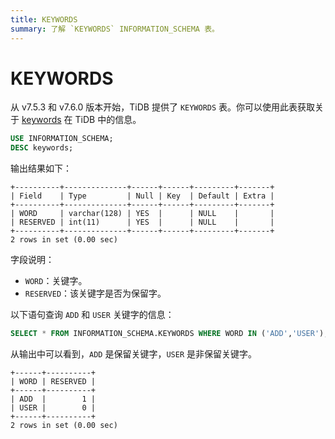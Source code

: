 ```yaml
---
title: KEYWORDS
summary: 了解 `KEYWORDS` INFORMATION_SCHEMA 表。
---
```


# KEYWORDS

从 v7.5.3 和 v7.6.0 版本开始，TiDB 提供了 `KEYWORDS` 表。你可以使用此表获取关于 [keywords](/keywords.md) 在 TiDB 中的信息。

```sql
USE INFORMATION_SCHEMA;
DESC keywords;
```

输出结果如下：

```
+----------+--------------+------+------+---------+-------+
| Field    | Type         | Null | Key  | Default | Extra |
+----------+--------------+------+------+---------+-------+
| WORD     | varchar(128) | YES  |      | NULL    |       |
| RESERVED | int(11)      | YES  |      | NULL    |       |
+----------+--------------+------+------+---------+-------+
2 rows in set (0.00 sec)
```

字段说明：

- `WORD`：关键字。
- `RESERVED`：该关键字是否为保留字。

以下语句查询 `ADD` 和 `USER` 关键字的信息：

```sql
SELECT * FROM INFORMATION_SCHEMA.KEYWORDS WHERE WORD IN ('ADD','USER');
```

从输出中可以看到，`ADD` 是保留关键字，`USER` 是非保留关键字。

```
+------+----------+
| WORD | RESERVED |
+------+----------+
| ADD  |        1 |
| USER |        0 |
+------+----------+
2 rows in set (0.00 sec)
```
